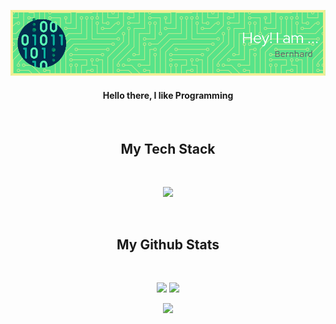 <p align="center">
<img  src="src/Bernhard-github-header-image.png"> 
<h4 align="center">
  Hello there, I like Programming
</h4>

</br>

<h2 align="center"> My Tech Stack</h2>
</br>
<p align="center">
  <a href="https://skillicons.dev">
    <img src="https://skillicons.dev/icons?i=go,c,csharp,aspnet,rider,bash,vue,nix,docker,linux,git,github,neovim" />
  </a>
</p>
</br>

<h2 align="center">My Github Stats</h2>
</br>

<p align = "center">
  <img  src = "https://github-readme-stats.vercel.app/api?username=BwM17&show_icons=true&line_height=27&theme=tokyonight">
  <img src = "https://github-readme-stats.vercel.app/api/top-langs/?username=BwM17&hide=&theme=tokyonight">
</p>

<p align = "center">
   <img  src="https://github-readme-streak-stats.herokuapp.com/?user=BwM17&show_icons=true&locale=en&layout=compact&theme=tokyonight&line_height=0" />
</p> 


